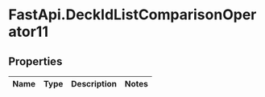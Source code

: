 # FastApi.DeckIdListComparisonOperator11

## Properties
Name | Type | Description | Notes
------------ | ------------- | ------------- | -------------
